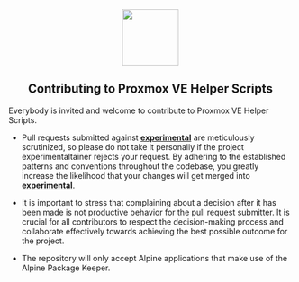 <div align="center">
  <a href="#">
    <img src="https://raw.githubusercontent.com/ulmentflam/Proxmox/experimental/misc/images/logo.png" height="100px" />
 </a>
</div>
<h2 align="center">Contributing to Proxmox VE Helper Scripts</h2>

Everybody is invited and welcome to contribute to Proxmox VE Helper Scripts. 

- Pull requests submitted against [**experimental**](https://github.com/ulmentflam/Proxmox/tree/experimental) are meticulously scrutinized, so please do not take it personally if the project experimentaltainer rejects your request. By adhering to the established patterns and conventions throughout the codebase, you greatly increase the likelihood that your changes will get merged into [**experimental**](https://github.com/ulmentflam/Proxmox/tree/experimental).

- It is important to stress that complaining about a decision after it has been made is not productive behavior for the pull request submitter. It is crucial for all contributors to respect the decision-making process and collaborate effectively towards achieving the best possible outcome for the project.

- The repository will only accept Alpine applications that make use of the Alpine Package Keeper.
